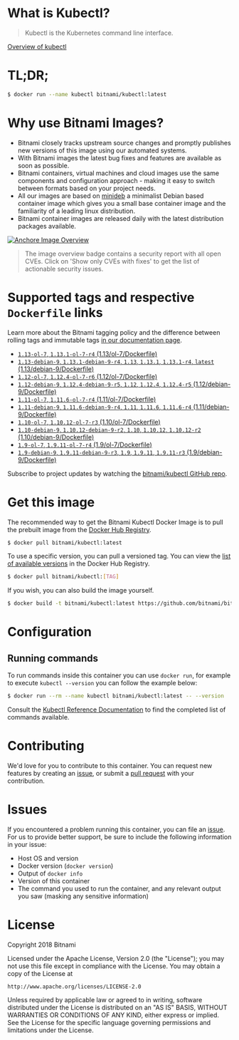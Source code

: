 
# What is Kubectl?

> Kubectl is the Kubernetes command line interface.

[Overview of kubectl](https://kubernetes.io/docs/reference/kubectl/overview/)

# TL;DR;

```bash
$ docker run --name kubectl bitnami/kubectl:latest
```

# Why use Bitnami Images?

* Bitnami closely tracks upstream source changes and promptly publishes new versions of this image using our automated systems.
* With Bitnami images the latest bug fixes and features are available as soon as possible.
* Bitnami containers, virtual machines and cloud images use the same components and configuration approach - making it easy to switch between formats based on your project needs.
* All our images are based on [minideb](https://github.com/bitnami/minideb) a minimalist Debian based container image which gives you a small base container image and the familiarity of a leading linux distribution.
* Bitnami container images are released daily with the latest distribution packages available.

[![Anchore Image Overview](https://anchore.io/service/badges/image/d78d91421e4ccd244f2d91414ea8261cca8468562ae55ab5d184a3739a3cebc5)](https://anchore.io/image/dockerhub/bitnami%2Fkubectl%3Alatest#security)

> The image overview badge contains a security report with all open CVEs. Click on 'Show only CVEs with fixes' to get the list of actionable security issues.

# Supported tags and respective `Dockerfile` links

Learn more about the Bitnami tagging policy and the difference between rolling tags and immutable tags [in our documentation page](https://docs.bitnami.com/containers/how-to/understand-rolling-tags-containers/).


* [`1.13-ol-7`, `1.13.1-ol-7-r4` (1.13/ol-7/Dockerfile)](https://github.com/bitnami/bitnami-docker-kubectl/blob/1.13.1-ol-7-r4/1.13/ol-7/Dockerfile)
* [`1.13-debian-9`, `1.13.1-debian-9-r4`, `1.13`, `1.13.1`, `1.13.1-r4`, `latest` (1.13/debian-9/Dockerfile)](https://github.com/bitnami/bitnami-docker-kubectl/blob/1.13.1-debian-9-r4/1.13/debian-9/Dockerfile)
* [`1.12-ol-7`, `1.12.4-ol-7-r6` (1.12/ol-7/Dockerfile)](https://github.com/bitnami/bitnami-docker-kubectl/blob/1.12.4-ol-7-r6/1.12/ol-7/Dockerfile)
* [`1.12-debian-9`, `1.12.4-debian-9-r5`, `1.12`, `1.12.4`, `1.12.4-r5` (1.12/debian-9/Dockerfile)](https://github.com/bitnami/bitnami-docker-kubectl/blob/1.12.4-debian-9-r5/1.12/debian-9/Dockerfile)
* [`1.11-ol-7`, `1.11.6-ol-7-r4` (1.11/ol-7/Dockerfile)](https://github.com/bitnami/bitnami-docker-kubectl/blob/1.11.6-ol-7-r4/1.11/ol-7/Dockerfile)
* [`1.11-debian-9`, `1.11.6-debian-9-r4`, `1.11`, `1.11.6`, `1.11.6-r4` (1.11/debian-9/Dockerfile)](https://github.com/bitnami/bitnami-docker-kubectl/blob/1.11.6-debian-9-r4/1.11/debian-9/Dockerfile)
* [`1.10-ol-7`, `1.10.12-ol-7-r3` (1.10/ol-7/Dockerfile)](https://github.com/bitnami/bitnami-docker-kubectl/blob/1.10.12-ol-7-r3/1.10/ol-7/Dockerfile)
* [`1.10-debian-9`, `1.10.12-debian-9-r2`, `1.10`, `1.10.12`, `1.10.12-r2` (1.10/debian-9/Dockerfile)](https://github.com/bitnami/bitnami-docker-kubectl/blob/1.10.12-debian-9-r2/1.10/debian-9/Dockerfile)
* [`1.9-ol-7`, `1.9.11-ol-7-r4` (1.9/ol-7/Dockerfile)](https://github.com/bitnami/bitnami-docker-kubectl/blob/1.9.11-ol-7-r4/1.9/ol-7/Dockerfile)
* [`1.9-debian-9`, `1.9.11-debian-9-r3`, `1.9`, `1.9.11`, `1.9.11-r3` (1.9/debian-9/Dockerfile)](https://github.com/bitnami/bitnami-docker-kubectl/blob/1.9.11-debian-9-r3/1.9/debian-9/Dockerfile)

Subscribe to project updates by watching the [bitnami/kubectl GitHub repo](https://github.com/bitnami/bitnami-docker-kubectl).

# Get this image

The recommended way to get the Bitnami Kubectl Docker Image is to pull the prebuilt image from the [Docker Hub Registry](https://hub.docker.com/r/bitnami/kubectl).

```bash
$ docker pull bitnami/kubectl:latest
```

To use a specific version, you can pull a versioned tag. You can view the [list of available versions](https://hub.docker.com/r/bitnami/kubectl/tags/) in the Docker Hub Registry.

```bash
$ docker pull bitnami/kubectl:[TAG]
```

If you wish, you can also build the image yourself.

```bash
$ docker build -t bitnami/kubectl:latest https://github.com/bitnami/bitnami-docker-kubectl.git
```

# Configuration

## Running commands

To run commands inside this container you can use `docker run`, for example to execute `kubectl --version` you can follow the example below:

```bash
$ docker run --rm --name kubectl bitnami/kubectl:latest -- --version
```

Consult the [Kubectl Reference Documentation](https://kubernetes.io/docs/reference/generated/kubectl/kubectl-commands) to find the completed list of commands available.

# Contributing

We'd love for you to contribute to this container. You can request new features by creating an [issue](https://github.com/bitnami/bitnami-docker-kubectl/issues), or submit a [pull request](https://github.com/bitnami/bitnami-docker-kubectl/pulls) with your contribution.

# Issues

If you encountered a problem running this container, you can file an [issue](https://github.com/bitnami/bitnami-docker-kubectl/issues). For us to provide better support, be sure to include the following information in your issue:

- Host OS and version
- Docker version (`docker version`)
- Output of `docker info`
- Version of this container
- The command you used to run the container, and any relevant output you saw (masking any sensitive information)

# License

Copyright 2018 Bitnami

Licensed under the Apache License, Version 2.0 (the "License");
you may not use this file except in compliance with the License.
You may obtain a copy of the License at

    http://www.apache.org/licenses/LICENSE-2.0

Unless required by applicable law or agreed to in writing, software
distributed under the License is distributed on an "AS IS" BASIS,
WITHOUT WARRANTIES OR CONDITIONS OF ANY KIND, either express or implied.
See the License for the specific language governing permissions and
limitations under the License.

